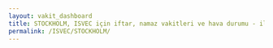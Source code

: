 ```yaml
---
layout: vakit_dashboard
title: STOCKHOLM, ISVEC için iftar, namaz vakitleri ve hava durumu - ilçe/eyalet seç
permalink: /ISVEC/STOCKHOLM/
---
```


<script type="text/javascript">
  var GLOBAL_COUNTRY = 'ISVEC';
  var GLOBAL_CITY = 'STOCKHOLM';
  var GLOBAL_STATE = '';
  var lat = 72;
  var lon = 21;
</script>
